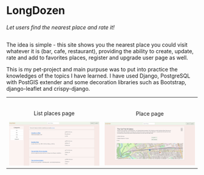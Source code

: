 # LongDozen

_Let users find the nearest place and rate it!_


##
The idea is simple - this site shows you the nearest place you could visit whatever it is (bar, cafe, restaurant), providing the ability to create, update, rate and add to favorites places, register and upgrade user page as well.

This is my pet-project and main purpuse was to put into practice the knowledges of the topics I have learned. 
I have used Django, PostgreSQL with PostGIS extender and some decoration libraries such as Bootstrap, django-leaflet and crispy-django.


<table width="100%"> 
<tr>
<td width="50%">      
&nbsp; 
<br>
<p align="center">
  List places page
</p>
<img src="https://github.com/grivdm/LongDozen/blob/master/Screenshots/list_places.jpg">
</td> 
<td width="50%">
<br>
<p align="center">
  Place page
</p>
<img src="https://github.com/grivdm/LongDozen/blob/master/Screenshots/place_page.jpg">  
</td>
</table>
